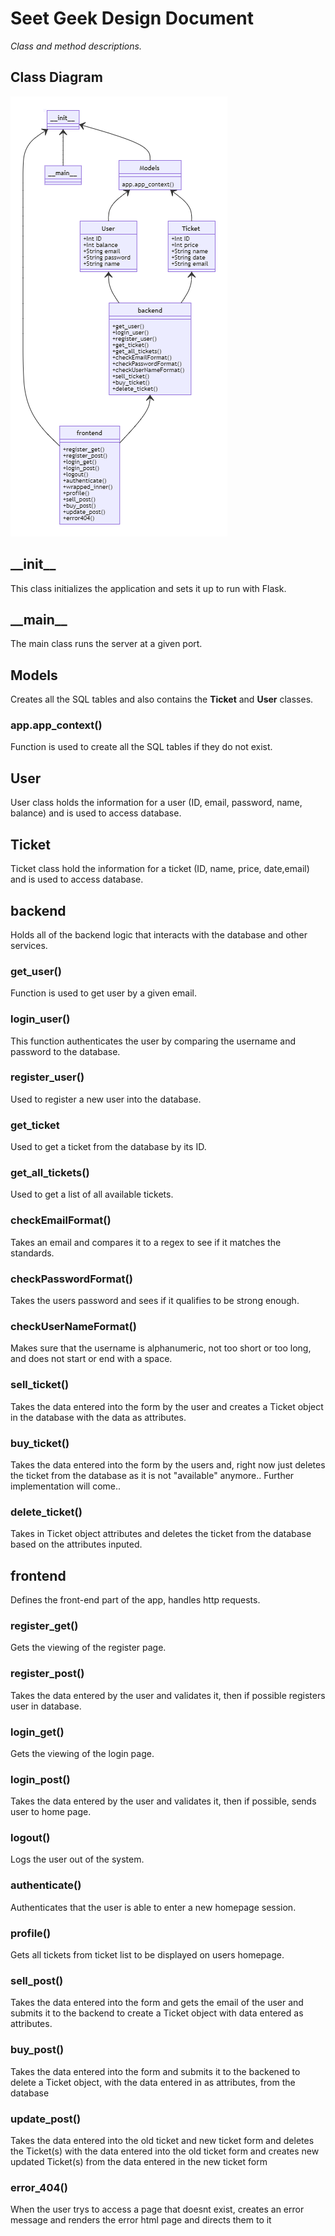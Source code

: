 ﻿# Seet Geek Design Document
*Class and method descriptions.*

## Class Diagram
![alt text](https://github.com/emilygibbons/CISC-CMPE-327/blob/master/pictures/mermaid-diagram-20201108185810.png)

## \_\_init\_\_

This class initializes the application and sets it up to run with Flask.

## \_\_main\_\_
The main class runs the server at a given port.

## Models
Creates all the SQL tables and also contains the **Ticket** and **User** classes.
### app.app_context()
Function is used to create all the SQL tables if they do not exist.

## User
User class holds the information for a user (ID, email, password, name, balance) and is used to access database.

## Ticket
Ticket class hold the information for a ticket (ID, name, price, date,email) and is used to access database.

## backend
Holds all of the backend logic that interacts with the database and other services.
### get_user()
Function is used to get user by a given email.
### login_user()
This function authenticates the user by comparing the username and password to the database.
### register_user()
Used to register a new user into the database.
### get_ticket
Used to get a ticket from the database by its ID.
### get_all_tickets()
Used to get a list of all available tickets.
### checkEmailFormat()
Takes an email and compares it to a regex to see if it matches the standards.
### checkPasswordFormat()
Takes the users password and sees if it qualifies to be strong enough.
### checkUserNameFormat()
Makes sure that the username is alphanumeric, not too short or too long, and does not start or end with a space.
### sell_ticket()
Takes the data entered into the form by the user and creates a Ticket object in the database with the data as attributes.
### buy_ticket()
Takes the data entered into the form by the users and, right now just deletes the ticket from the database as it is not "available" anymore.. Further implementation will come..
### delete_ticket()
Takes in Ticket object attributes and deletes the ticket from the database based on the attributes inputed.

## frontend
Defines the front-end part of the app, handles http requests.

### register_get()
Gets the viewing of the register page.
### register_post()
Takes the data entered by the user and validates it, then if possible registers user in database.
### login_get()
Gets the viewing of the login page.
### login_post()
Takes the data entered by the user and validates it, then if possible, sends user to home page.
### logout()
Logs the user out of the system.
### authenticate()
Authenticates that the user is able to enter a new homepage session.
### profile()
Gets all tickets from ticket list to be displayed on users homepage.
### sell_post()
Takes the data entered into the form and gets the email of the user and submits it to the backend to create a Ticket object with data entered as attributes.
### buy_post()
Takes the data entered into the form and submits it to the backened to delete a Ticket object, with the data entered in as attributes, from the database
### update_post()
Takes the data entered into the old ticket and new ticket form and deletes the Ticket(s) with the data entered into the old ticket form and creates new updated Ticket(s) from the data entered in the new ticket form
### error_404()
When the user trys to access a page that doesnt exist, creates an error message and renders the error html page and directs them to it


